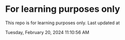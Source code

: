 # For learning purposes only
This repo is for learning purposes only.
Last updated at

Tuesday, February 20, 2024 11:10:56 AM

